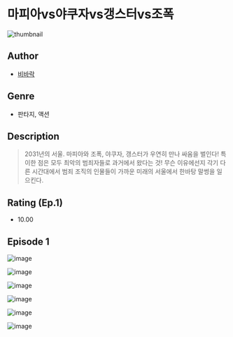# 마피아vs야쿠자vs갱스터vs조폭
![thumbnail](https://image-comic.pstatic.net/user_contents_data/challenge_comic/2023/05/25/367091/upload_3688838637152580151_480x623.jpeg)

## Author
- [비바락](https://comic.naver.com/artistTitle?id=367091)

## Genre
- 판타지, 액션

## Description
> 2031년의 서울. 마피아와 조폭, 야쿠자, 갱스터가 우연히 만나 싸움을 벌인다! 특이한 점은 모두 최악의 범죄자들로 과거에서 왔다는 것! 무슨 이유에선지 각기 다른 시간대에서 범죄 조직의 인물들이 가까운 미래의 서울에서 한바탕 말썽을 일으킨다.


## Rating (Ep.1)
- 10.00

## Episode 1
![image](https://image-comic.pstatic.net/user_contents_data/challenge_comic/2023/05/25/367091/upload_7148963238236021049.jpeg)

![image](https://image-comic.pstatic.net/user_contents_data/challenge_comic/2023/05/25/367091/upload_3991094602557056611.jpeg)

![image](https://image-comic.pstatic.net/user_contents_data/challenge_comic/2023/05/25/367091/upload_7220176627155691063.jpeg)

![image](https://image-comic.pstatic.net/user_contents_data/challenge_comic/2023/05/25/367091/upload_3847307966627865187.jpeg)

![image](https://image-comic.pstatic.net/user_contents_data/challenge_comic/2023/05/25/367091/upload_3617298016184186676.jpeg)

![image](https://image-comic.pstatic.net/user_contents_data/challenge_comic/2023/05/25/367091/upload_7221916054570873399.jpeg)
